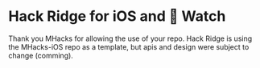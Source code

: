 Hack Ridge for iOS and  Watch
==============

Thank you MHacks for allowing the use of your repo. Hack Ridge is using the MHacks-iOS repo as a template, but apis and design were subject to change (comming).
